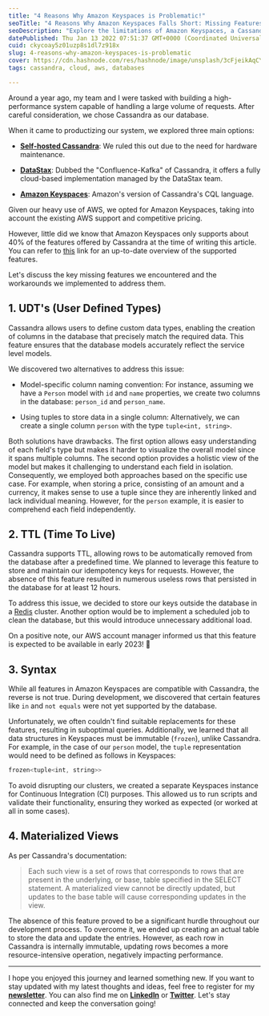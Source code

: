 ```yaml
---
title: "4 Reasons Why Amazon Keyspaces is Problematic!"
seoTitle: "4 Reasons Why Amazon Keyspaces Falls Short: Missing Features and Worka"
seoDescription: "Explore the limitations of Amazon Keyspaces, a Cassandra-compatible database. Is it the right choice for your system?"
datePublished: Thu Jan 13 2022 07:51:37 GMT+0000 (Coordinated Universal Time)
cuid: ckycoay5z01uzp8s1dl7z918x
slug: 4-reasons-why-amazon-keyspaces-is-problematic
cover: https://cdn.hashnode.com/res/hashnode/image/unsplash/3cFjeikAqCY/upload/v1640871546882/d9stnU3Iv.jpeg
tags: cassandra, cloud, aws, databases

---
```


Around a year ago, my team and I were tasked with building a high-performance system capable of handling a large volume of requests. After careful consideration, we chose Cassandra as our database.

When it came to productizing our system, we explored three main options:

* [**Self-hosted Cassandra**](https://cassandra.apache.org/_/index.html): We ruled this out due to the need for hardware maintenance.
    
* [**DataStax**](https://www.datastax.com/): Dubbed the "Confluence-Kafka" of Cassandra, it offers a fully cloud-based implementation managed by the DataStax team.
    
* [**Amazon Keyspaces**](https://aws.amazon.com/keyspaces/): Amazon's version of Cassandra's CQL language.
    

Given our heavy use of AWS, we opted for Amazon Keyspaces, taking into account the existing AWS support and competitive pricing.

However, little did we know that Amazon Keyspaces only supports about 40% of the features offered by Cassandra at the time of writing this article. You can refer to [this](https://docs.aws.amazon.com/keyspaces/latest/devguide/cassandra-apis.html) link for an up-to-date overview of the supported features.

Let's discuss the key missing features we encountered and the workarounds we implemented to address them.

## 1\. UDT's (User Defined Types)

Cassandra allows users to define custom data types, enabling the creation of columns in the database that precisely match the required data. This feature ensures that the database models accurately reflect the service level models.

We discovered two alternatives to address this issue:

* Model-specific column naming convention: For instance, assuming we have a `Person` model with `id` and `name` properties, we create two columns in the database: `person_id` and `person_name`.
    
* Using tuples to store data in a single column: Alternatively, we can create a single column `person` with the type `tuple<int, string>`.
    

Both solutions have drawbacks. The first option allows easy understanding of each field's type but makes it harder to visualize the overall model since it spans multiple columns. The second option provides a holistic view of the model but makes it challenging to understand each field in isolation. Consequently, we employed both approaches based on the specific use case. For example, when storing a price, consisting of an amount and a currency, it makes sense to use a tuple since they are inherently linked and lack individual meaning. However, for the `person` example, it is easier to comprehend each field independently.

## 2\. TTL (Time To Live)

Cassandra supports TTL, allowing rows to be automatically removed from the database after a predefined time. We planned to leverage this feature to store and maintain our idempotency keys for requests. However, the absence of this feature resulted in numerous useless rows that persisted in the database for at least 12 hours.

To address this issue, we decided to store our keys outside the database in a [Redis](https://redis.io/) cluster. Another option would be to implement a scheduled job to clean the database, but this would introduce unnecessary additional load.

On a positive note, our AWS account manager informed us that this feature is expected to be available in early 2023! 🎉

## 3\. Syntax

While all features in Amazon Keyspaces are compatible with Cassandra, the reverse is not true. During development, we discovered that certain features like `in` and `not equals` were not yet supported by the database.

Unfortunately, we often couldn't find suitable replacements for these features, resulting in suboptimal queries. Additionally, we learned that all data structures in Keyspaces must be immutable (`frozen`), unlike Cassandra. For example, in the case of our `person` model, the `tuple` representation would need to be defined as follows in Keyspaces:

```kotlin
frozen<tuple<int, string>>
```

To avoid disrupting our clusters, we created a separate Keyspaces instance for Continuous Integration (CI) purposes. This allowed us to run scripts and validate their functionality, ensuring they worked as expected (or worked at all in some cases).

## 4\. Materialized Views

As per Cassandra's documentation:

> Each such view is a set of rows that corresponds to rows that are present in the underlying, or base, table specified in the SELECT statement. A materialized view cannot be directly updated, but updates to the base table will cause corresponding updates in the view.

The absence of this feature proved to be a significant hurdle throughout our development process. To overcome it, we ended up creating an actual table to store the data and update the entries. However, as each row in Cassandra is internally immutable, updating rows becomes a more resource-intensive operation, negatively impacting performance.

---

I hope you enjoyed this journey and learned something new. If you want to stay updated with my latest thoughts and ideas, feel free to register for my [**newsletter**](https://yonatankarp.com/newsletter). You can also find me on [**LinkedIn**](https://www.linkedin.com/in/yonatankarp/) or [**Twitter**](https://twitter.com/yonatan_karp). Let's stay connected and keep the conversation going!